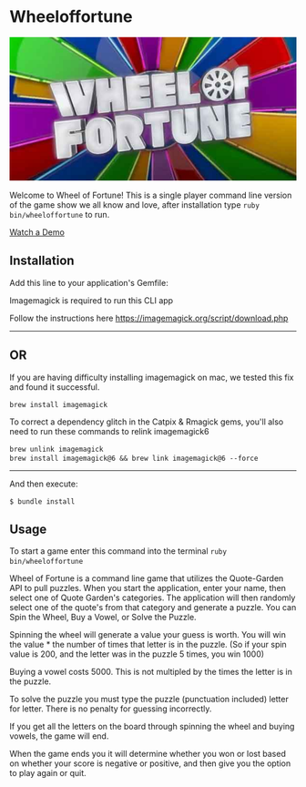 # Wheeloffortune

![Wheel of Fortune Logo](./images/banner.jpg)

Welcome to Wheel of Fortune! This is a single player command line version of the game show we all know and love, after installation type `ruby bin/wheeloffortune` to run.

[Watch a Demo](https://www.youtube.com/watch?v=TxIDgLMs5To&t=73s)

## Installation

Add this line to your application's Gemfile:

Imagemagick is required to run this CLI app

Follow the instructions here
https://imagemagick.org/script/download.php

-----------------------------------------------
OR
-----------------------------------------------

If you are having difficulty installing imagemagick on mac, we tested this fix and found it successful.

```
brew install imagemagick
```

To correct a dependency glitch in the Catpix & Rmagick gems, you'll also need to run these commands to relink imagemagick6
```
brew unlink imagemagick
brew install imagemagick@6 && brew link imagemagick@6 --force
```

-----------------------------------------------


And then execute:

    $ bundle install

<!--
--------------------------------------------------
Only applicable when this is uploaded to ruby gems
--------------------------------------------------

```ruby
gem 'wheeloffortune'
```

Or install it yourself as:

    $ gem install wheeloffortune

--------------------------------------------------
-->

## Usage

To start a game enter this command into the terminal
`ruby bin/wheeloffortune`

Wheel of Fortune is a command line game that utilizes the Quote-Garden API to pull puzzles. When you start the application, enter your name, then select one of Quote Garden's categories. The application will then randomly select one of the quote's from that category and generate a puzzle. You can Spin the Wheel, Buy a Vowel, or Solve the Puzzle. 

Spinning the wheel will generate a value your guess is worth. You will win the value * the number of times that letter is in the puzzle. (So if your spin value is 200, and the letter was in the puzzle 5 times, you win 1000)

Buying a vowel costs 5000. This is not multipled by the times the letter is in the puzzle.

To solve the puzzle you must type the puzzle (punctuation included) letter for letter. There is no penalty for guessing incorrectly.

If you get all the letters on the board through spinning the wheel and buying vowels, the game will end.

When the game ends you it will determine whether you won or lost based on whether your score is negative or positive, and then give you the option to play again or quit.



<!--
## Development

After checking out the repo, run `bin/setup` to install dependencies. Then, run `rake spec` to run the tests. You can also run `bin/console` for an interactive prompt that will allow you to experiment.

To install this gem onto your local machine, run `bundle exec rake install`. To release a new version, update the version number in `version.rb`, and then run `bundle exec rake release`, which will create a git tag for the version, push git commits and tags, and push the `.gem` file to [rubygems.org](https://rubygems.org).

## Contributing

Bug reports and pull requests are welcome on GitHub at https://github.com/[USERNAME]/wheeloffortune. This project is intended to be a safe, welcoming space for collaboration, and contributors are expected to adhere to the [code of conduct](https://github.com/[USERNAME]/wheeloffortune/blob/master/CODE_OF_CONDUCT.md).


## License

The gem is available as open source under the terms of the [MIT License](https://opensource.org/licenses/MIT).

## Code of Conduct

Everyone interacting in the Wheeloffortune project's codebases, issue trackers, chat rooms and mailing lists is expected to follow the [code of conduct](https://github.com/[USERNAME]/wheeloffortune/blob/master/CODE_OF_CONDUCT.md).
-->